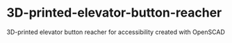 # 3D-printed-elevator-button-reacher
3D-printed elevator button reacher for accessibility created with OpenSCAD
